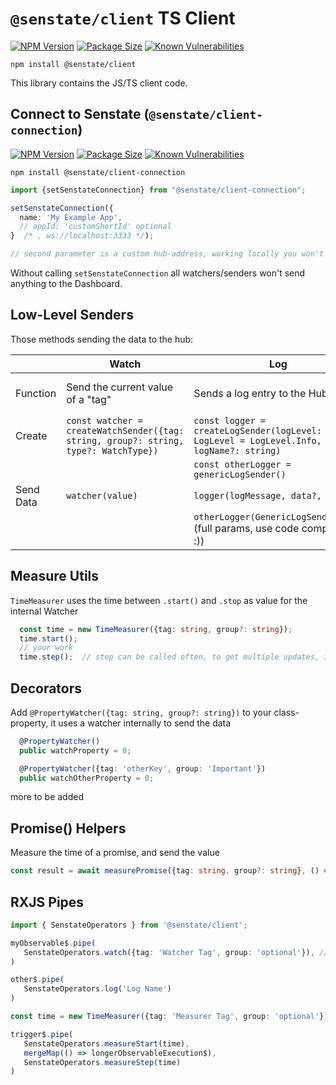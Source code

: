# `@senstate/client` TS Client

[![NPM Version][client-npm-img]][client-npm-url]
[![Package Size][client-size-img]][client-size-url]
[![Known Vulnerabilities][client-snyk-img]][client-snyk-url]

[client-npm-img]: https://img.shields.io/npm/v/@senstate/client.svg?
[client-npm-url]: https://www.npmjs.com/package/@senstate/client
[client-size-img]: https://img.shields.io/bundlephobia/minzip/@senstate/client.svg
[client-size-url]: https://bundlephobia.com/result?p=@senstate/client
[client-snyk-img]: https://snyk.io/test/npm/@senstate/client/badge.svg
[client-snyk-url]: https://snyk.io/test/npm/@senstate/client

`npm install @senstate/client`

This library contains the JS/TS client code.

## Connect to Senstate (`@senstate/client-connection`)

[![NPM Version][con-npm-img]][con-npm-url]
[![Package Size][con-size-img]][con-size-url]
[![Known Vulnerabilities][con-snyk-img]][con-snyk-url]

[con-npm-img]: https://img.shields.io/npm/v/@senstate/client-connection.svg?
[con-npm-url]: https://www.npmjs.com/package/@senstate/client-connection
[con-size-img]: https://img.shields.io/bundlephobia/minzip/@senstate/client-connection.svg
[con-size-url]: https://bundlephobia.com/result?p=@senstate/client-connection
[con-snyk-img]: https://snyk.io/test/npm/@senstate/client-connection/badge.svg
[con-snyk-url]: https://snyk.io/test/npm/@senstate/client-connection

`npm install @senstate/client-connection`

```ts
import {setSenstateConnection} from "@senstate/client-connection";

setSenstateConnection({
  name: 'My Example App',
  // appId: 'customShortId' optional
}  /* , ws://localhost:3333 */);

// second parameter is a custom hub-address, working locally you won't need to change this
```

Without calling `setSenstateConnection` all watchers/senders won't send anything to the Dashboard.

## Low-Level Senders

Those methods sending the data to the hub:

<!-- markdownlint-disable MD013 -->
|    |Watch|Log|Error|
|--- |--- |--- |--- |
|Function|Send the current value of a "tag"|Sends a log entry to the Hub|Subscribes to the window.onerror method, and send this to the Hub|
|Create|`const watcher = createWatchSender({tag: string, group?: string, type?: WatchType})`|`const logger = createLogSender(logLevel: LogLevel = LogLevel.Info, logName?: string)`| `registerWindowErrorHandler()`    |
|    | |`const otherLogger = genericLogSender()`    |    |
|Send Data|`watcher(value)` |`logger(logMessage, data?, line?)`| Once an error happened it'll be sent   |
|    | |`otherLogger(GenericLogSenderArgs)`  (full params, use code completion :))   |    |
<!-- markdownlint-enable MD013 -->

## Measure Utils

`TimeMeasurer` uses the time between `.start()` and `.stop` as value for the internal Watcher

```ts
  const time = new TimeMeasurer({tag: string, group?: string});
  time.start();
  // your work
  time.step();  // step can be called often, to get multiple updates, if called in a loop
```

## Decorators

Add `@PropertyWatcher({tag: string, group?: string})` to your class-property,
it uses a watcher internally to send the data

```ts
  @PropertyWatcher()
  public watchProperty = 0;

  @PropertyWatcher({tag: 'otherKey', group: 'Important'})
  public watchOtherProperty = 0;
```

more to be added

## Promise() Helpers

Measure the time of a promise, and send the value

```ts
const result = await measurePromise({tag: string, group?: string}, () => myPromiseFunc());
```

## RXJS Pipes

```ts
import { SenstateOperators } from '@senstate/client';

myObservable$.pipe(
   SenstateOperators.watch({tag: 'Watcher Tag', group: 'optional'}), // Watcher
)

other$.pipe(
   SenstateOperators.log('Log Name')
)

const time = new TimeMeasurer({tag: 'Measurer Tag', group: 'optional'});

trigger$.pipe(
   SenstateOperators.measureStart(time),
   mergeMap(() => longerObservableExecution$),
   SenstateOperators.measureStep(time)
)
```
